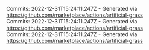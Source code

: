 Commits: 2022-12-31T15:24:11.247Z - Generated via https://github.com/marketplace/actions/artificial-grass
<br>
Commits: 2022-12-31T15:24:11.247Z - Generated via https://github.com/marketplace/actions/artificial-grass
<br>
Commits: 2022-12-31T15:24:11.247Z - Generated via https://github.com/marketplace/actions/artificial-grass
<br>
